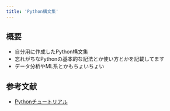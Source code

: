 ```yaml
---
title: 'Python構文集'
---
```


## 概要
- 自分用に作成したPython構文集
- 忘れがちなPythonの基本的な記法とか使い方とかを記載してます
- データ分析やML系とかもちょいちょい

## 参考文献
- [Pythonチュートリアル](https://docs.python.org/ja/3/tutorial/index.html)

